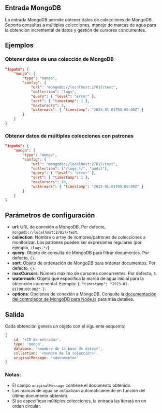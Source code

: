 ## Entrada MongoDB

La entrada MongoDB permite obtener datos de colecciones de MongoDB. Soporta consultas a múltiples colecciones, manejo de marcas de agua para la obtención incremental de datos y gestión de cursores concurrentes.

## Ejemplos

### Obtener datos de una colección de MongoDB
```json
"inputs": {
	"mongo": {
		"type": "mongo",
		"config": {
			"url": "mongodb://localhost:27017/test",
			"collection": "logs",
			"query": { "level": "error" },
			"sort": { "timestamp": 1 },
			"maxCursors": 5,
			"watermark": { "timestamp": "2023-01-01T00:00:00Z" }
		}
	}
}
```

### Obtener datos de múltiples colecciones con patrones
```json
"inputs": {
	"mongo": {
		"type": "mongo",
		"config": {
			"url": "mongodb://localhost:27017/test",
			"collection": ["/logs.*/", "audit"],
			"query": { "level": "error" },
			"sort": { "timestamp": 1 },
			"maxCursors": 10,
			"watermark": { "timestamp": "2023-01-01T00:00:00Z" }
		}
	}
}
```

## Parámetros de configuración

- **url**: URL de conexión a MongoDB. Por defecto, `mongodb://localhost:27017/test`.
- **collection**: Nombre o array de nombres/patrones de colecciones a monitorizar. Los patrones pueden ser expresiones regulares (por ejemplo, `/logs.*/`).
- **query**: Objeto de consulta de MongoDB para filtrar documentos. Por defecto, `{}`.
- **sort**: Objeto de ordenación de MongoDB para ordenar documentos. Por defecto, `{}`.
- **maxCursors**: Número máximo de cursores concurrentes. Por defecto, `5`.
- **watermark**: Objeto que especifica la marca de agua inicial para la obtención incremental. Ejemplo: `{ "timestamp": "2023-01-01T00:00:00Z" }`.
- **options**: Opciones de conexión a MongoDB. Consulte la [documentación del controlador de MongoDB para Node.js](https://mongodb.github.io/node-mongodb-native/) para más detalles.

## Salida

Cada obtención genera un objeto con el siguiente esquema:
```javascript
{
	id: '<ID de entrada>',
	type: 'mongo',
	database: '<nombre de la base de datos>',
	collection: '<nombre de la colección>',
	originalMessage: '<documento>'
}
```

### Notas:
- El campo `originalMessage` contiene el documento obtenido.
- Las marcas de agua se actualizan automáticamente en función del último documento obtenido.
- Si se especifican múltiples colecciones, la entrada las iterará en un orden circular.
